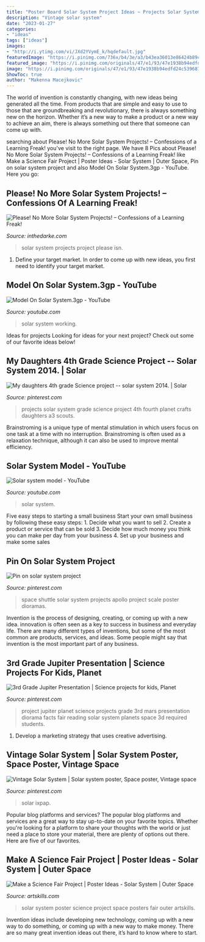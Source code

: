 ```yaml
---
title: "Poster Board Solar System Project Ideas ~ Projects Solar System Grade Science Project 4th Fourth Planet Crafts Daughters A3 Scouts"
description: "Vintage solar system"
date: "2023-01-27"
categories:
- "ideas"
tags: ["ideas"]
images:
- "http://i.ytimg.com/vi/JXd2YVymE_k/hqdefault.jpg"
featuredImage: "https://i.pinimg.com/736x/b4/3e/a3/b43ea36013e86424b89cf352c2fe2021--th-grade-science-projects-solar-system-projects.jpg"
featured_image: "https://i.pinimg.com/originals/47/e1/93/47e1938b94edfd24c5396878db243b1c.jpg"
image: "https://i.pinimg.com/originals/47/e1/93/47e1938b94edfd24c5396878db243b1c.jpg"
ShowToc: true
author: "Makenna Macejkovic"
---
```



The world of invention is constantly changing, with new ideas being generated all the time. From products that are simple and easy to use to those that are groundbreaking and revolutionary, there is always something new on the horizon. Whether it’s a new way to make a product or a new way to achieve an aim, there is always something out there that someone can come up with.

	

		
searching about Please! No More Solar System Projects! – Confessions of a Learning Freak! you've visit to the right page. We have 8 Pics about Please! No More Solar System Projects! – Confessions of a Learning Freak! like Make a Science Fair Project | Poster Ideas - Solar System | Outer Space, Pin on solar system project and also Model On Solar System.3gp - YouTube. Here you go:
		
    
## Please! No More Solar System Projects! – Confessions Of A Learning Freak!

<img loading=lazy src="https://i2.wp.com/inthedarke.com/wp-content/uploads/2019/01/solar-system-project.jpg?fit=768%2C1024&amp;ssl=1" onerror="this.onerror=null;this.src='https://tse3.mm.bing.net/th?id=OIP.5CWYfeI215rj9wPKAXowDwHaJ4&amp;pid=15.1';" alt="Please! No More Solar System Projects! – Confessions of a Learning Freak!">

_Source: inthedarke.com_

>solar system projects project please isn. 

	

1. Define your target market. In order to come up with new ideas, you first need to identify your target market.

    
## Model On Solar System.3gp - YouTube

<img loading=lazy src="http://i.ytimg.com/vi/JXd2YVymE_k/hqdefault.jpg" onerror="this.onerror=null;this.src='https://tse3.mm.bing.net/th?id=OIP.kp76WJRmxBHngFXtMCMLbAHaFj&amp;pid=15.1';" alt="Model On Solar System.3gp - YouTube">

_Source: youtube.com_

>solar system working. 

	

Ideas for projects
Looking for ideas for your next project? Check out some of our favorite ideas below!

    
## My Daughters 4th Grade Science Project -- Solar System 2014. | Solar

<img loading=lazy src="https://i.pinimg.com/736x/b4/3e/a3/b43ea36013e86424b89cf352c2fe2021--th-grade-science-projects-solar-system-projects.jpg" onerror="this.onerror=null;this.src='https://tse3.mm.bing.net/th?id=OIP.uFgNimhjSD-bXZrr9SzSkwHaHa&amp;pid=15.1';" alt="My daughters 4th grade Science project -- solar system 2014. | Solar">

_Source: pinterest.com_

>projects solar system grade science project 4th fourth planet crafts daughters a3 scouts. 

	

Brainstroming is a unique type of mental stimulation in which users focus on one task at a time with no interruption. Brainstroming is often used as a relaxation technique, although it can also be used to improve mental efficiency.

    
## Solar System Model - YouTube

<img loading=lazy src="https://i.ytimg.com/vi/Sb0I293Er6k/maxresdefault.jpg" onerror="this.onerror=null;this.src='https://tse3.mm.bing.net/th?id=OIP.VFPGRTcOPBmeM9I34HQebQHaEK&amp;pid=15.1';" alt="Solar system model - YouTube">

_Source: youtube.com_

>solar system. 

	

Five easy steps to starting a small business
Start your own small business by following these easy steps: 1. Decide what you want to sell 2. Create a product or service that can be sold 3. Decide how much money you think you can make per day from your business 4. Set up your business and make some sales 
    
## Pin On Solar System Project

<img loading=lazy src="https://i.pinimg.com/originals/50/1a/a4/501aa49e62ccc39cd91bf1adff510da3.jpg" onerror="this.onerror=null;this.src='https://tse3.mm.bing.net/th?id=OIP.KINSjTHxWApAaFbxngyhswHaJ4&amp;pid=15.1';" alt="Pin on solar system project">

_Source: pinterest.com_

>space shuttle solar system projects apollo project scale poster dioramas. 

	

Invention is the process of designing, creating, or coming up with a new idea. innovation is often seen as a key to success in business and everyday life. There are many different types of inventions, but some of the most common are products, services, and ideas. Some people might say that invention is the most important part of any business.

    
## 3rd Grade Jupiter Presentation | Science Projects For Kids, Planet

<img loading=lazy src="https://i.pinimg.com/originals/2b/6c/c8/2b6cc83600ec9d55fb2117894698b21b.jpg" onerror="this.onerror=null;this.src='https://tse4.mm.bing.net/th?id=OIP.dzjlVd11mKOENUeN0fnG9gHaFn&amp;pid=15.1';" alt="3rd Grade Jupiter Presentation | Science projects for kids, Planet">

_Source: pinterest.com_

>project jupiter planet science projects grade 3rd mars presentation diorama facts fair reading solar system planets space 3d required students. 

	

1. Develop a marketing strategy that uses creative advertising.

    
## Vintage Solar System | Solar System Poster, Space Poster, Vintage Space

<img loading=lazy src="https://i.pinimg.com/originals/47/e1/93/47e1938b94edfd24c5396878db243b1c.jpg" onerror="this.onerror=null;this.src='https://tse1.mm.bing.net/th?id=OIP.-Am-Ml9BwhkUeyW-wtZXmwHaJ4&amp;pid=15.1';" alt="Vintage Solar System | Solar system poster, Space poster, Vintage space">

_Source: pinterest.com_

>solar ixpap. 

	

Popular blog platforms and services?
The popular blog platforms and services are a great way to stay up-to-date on your favorite topics. Whether you're looking for a platform to share your thoughts with the world or just need a place to store your material, there are plenty of options out there. Here are five of our favorites.

    
## Make A Science Fair Project | Poster Ideas - Solar System | Outer Space

<img loading=lazy src="http://www.artskills.com/UploadedPosterImages/Posters/Zoom/20120218091401-256588770525.jpg" onerror="this.onerror=null;this.src='https://tse3.mm.bing.net/th?id=OIP.Y2GorauRMZAuKbQkfPBFwAHaF0&amp;pid=15.1';" alt="Make a Science Fair Project | Poster Ideas - Solar System | Outer Space">

_Source: artskills.com_

>solar system poster science project space posters fair outer artskills. 

	

Invention ideas include developing new technology, coming up with a new way to do something, or coming up with a new way to make money. There are so many great invention ideas out there, it’s hard to know where to start.

